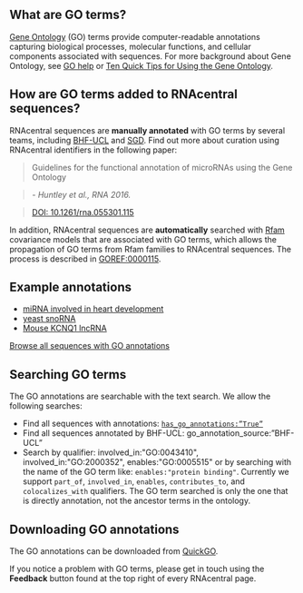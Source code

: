 
## What are GO terms?

[Gene Ontology](http://www.geneontology.org/) (GO) terms provide computer-readable
annotations capturing biological processes, molecular functions, and cellular components associated with sequences.
For more background about Gene Ontology, see [GO help](http://www.geneontology.org/page/introduction-go-resource) or [Ten Quick Tips for Using the Gene Ontology](http://journals.plos.org/ploscompbiol/article?id=10.1371/journal.pcbi.1003343).

## How are GO terms added to RNAcentral sequences?

RNAcentral sequences are **manually annotated** with GO terms by several teams, including
[BHF-UCL](https://www.ucl.ac.uk/functional-gene-annotation/cardiovascular/projects)
and [SGD](https://www.yeastgenome.org/). Find out more about curation using RNAcentral identifiers in the following paper:

> Guidelines for the functional annotation of microRNAs using the Gene Ontology

> *- Huntley et al., RNA 2016.*

> [DOI: 10.1261/rna.055301.115](https://doi.org/10.1261/rna.055301.115)

In addition, RNAcentral sequences are **automatically** searched with [Rfam](http://rfam.org) covariance models that are associated
with GO terms, which allows the propagation of GO terms from Rfam families to RNAcentral sequences.
The process is described in
[GOREF:0000115](https://github.com/geneontology/go-site/blob/master/metadata/gorefs/goref-0000115.md).

## Example annotations

* [miRNA involved in heart development](/rna/URS0000759B6D/9606)
* [yeast snoRNA](/rna/URS000013DDAE/559292)
* [Mouse KCNQ1 lncRNA](/rna/URS000077512D/10090)

<a class="btn btn-primary" href='/search?q=has_go_annotations:"True"'>Browse all sequences with GO annotations</a>

## Searching GO terms

The GO annotations are searchable with the text search. We allow the following searches:

- Find all sequences with annotations: [`has_go_annotations:”True”`](/search?q=has_go_annotations:”True”)
- Find all sequences annotated by BHF-UCL: go_annotation_source:”BHF-UCL”
- Search by qualifier: involved_in:"GO:0043410", involved_in:"GO:2000352", enables:"GO:0005515" or by searching with the name of the GO term like: `enables:"protein binding"`. Currently we support `part_of`, `involved_in`, `enables`, `contributes_to`, and `colocalizes_with` qualifiers. The GO term searched is only the one that is directly annotation, not the ancestor terms in the ontology.

## Downloading GO annotations

The GO annotations can be downloaded from [QuickGO](https://www.ebi.ac.uk/QuickGO/).

If you notice a problem with GO terms, please get in touch using the **Feedback** button
found at the top right of every RNAcentral page.
